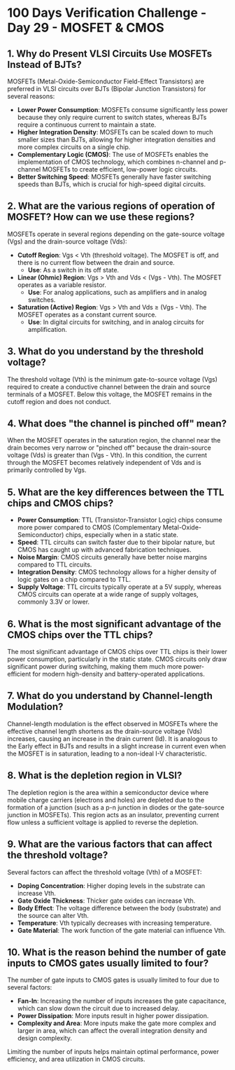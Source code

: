 # 100 Days Verification Challenge - Day 29 - MOSFET & CMOS

## 1. Why do Present VLSI Circuits Use MOSFETs Instead of BJTs?

MOSFETs (Metal-Oxide-Semiconductor Field-Effect Transistors) are preferred in VLSI circuits over BJTs (Bipolar Junction Transistors) for several reasons:

- **Lower Power Consumption**: MOSFETs consume significantly less power because they only require current to switch states, whereas BJTs require a continuous current to maintain a state.
- **Higher Integration Density**: MOSFETs can be scaled down to much smaller sizes than BJTs, allowing for higher integration densities and more complex circuits on a single chip.
- **Complementary Logic (CMOS)**: The use of MOSFETs enables the implementation of CMOS technology, which combines n-channel and p-channel MOSFETs to create efficient, low-power logic circuits.
- **Better Switching Speed**: MOSFETs generally have faster switching speeds than BJTs, which is crucial for high-speed digital circuits.

## 2. What are the various regions of operation of MOSFET? How can we use these regions?

MOSFETs operate in several regions depending on the gate-source voltage (Vgs) and the drain-source voltage (Vds):

- **Cutoff Region**: Vgs < Vth (threshold voltage). The MOSFET is off, and there is no current flow between the drain and source.
  - **Use**: As a switch in its off state.
- **Linear (Ohmic) Region**: Vgs > Vth and Vds < (Vgs - Vth). The MOSFET operates as a variable resistor.
  - **Use**: For analog applications, such as amplifiers and in analog switches.
- **Saturation (Active) Region**: Vgs > Vth and Vds ≥ (Vgs - Vth). The MOSFET operates as a constant current source.
  - **Use**: In digital circuits for switching, and in analog circuits for amplification.

## 3. What do you understand by the threshold voltage?

The threshold voltage (Vth) is the minimum gate-to-source voltage (Vgs) required to create a conductive channel between the drain and source terminals of a MOSFET. Below this voltage, the MOSFET remains in the cutoff region and does not conduct.

## 4. What does "the channel is pinched off" mean?

When the MOSFET operates in the saturation region, the channel near the drain becomes very narrow or "pinched off" because the drain-source voltage (Vds) is greater than (Vgs - Vth). In this condition, the current through the MOSFET becomes relatively independent of Vds and is primarily controlled by Vgs.

## 5. What are the key differences between the TTL chips and CMOS chips?

- **Power Consumption**: TTL (Transistor-Transistor Logic) chips consume more power compared to CMOS (Complementary Metal-Oxide-Semiconductor) chips, especially when in a static state.
- **Speed**: TTL circuits can switch faster due to their bipolar nature, but CMOS has caught up with advanced fabrication techniques.
- **Noise Margin**: CMOS circuits generally have better noise margins compared to TTL circuits.
- **Integration Density**: CMOS technology allows for a higher density of logic gates on a chip compared to TTL.
- **Supply Voltage**: TTL circuits typically operate at a 5V supply, whereas CMOS circuits can operate at a wide range of supply voltages, commonly 3.3V or lower.

## 6. What is the most significant advantage of the CMOS chips over the TTL chips?

The most significant advantage of CMOS chips over TTL chips is their lower power consumption, particularly in the static state. CMOS circuits only draw significant power during switching, making them much more power-efficient for modern high-density and battery-operated applications.

## 7. What do you understand by Channel-length Modulation?

Channel-length modulation is the effect observed in MOSFETs where the effective channel length shortens as the drain-source voltage (Vds) increases, causing an increase in the drain current (Id). It is analogous to the Early effect in BJTs and results in a slight increase in current even when the MOSFET is in saturation, leading to a non-ideal I-V characteristic.

## 8. What is the depletion region in VLSI?

The depletion region is the area within a semiconductor device where mobile charge carriers (electrons and holes) are depleted due to the formation of a junction (such as a p-n junction in diodes or the gate-source junction in MOSFETs). This region acts as an insulator, preventing current flow unless a sufficient voltage is applied to reverse the depletion.

## 9. What are the various factors that can affect the threshold voltage?

Several factors can affect the threshold voltage (Vth) of a MOSFET:

- **Doping Concentration**: Higher doping levels in the substrate can increase Vth.
- **Gate Oxide Thickness**: Thicker gate oxides can increase Vth.
- **Body Effect**: The voltage difference between the body (substrate) and the source can alter Vth.
- **Temperature**: Vth typically decreases with increasing temperature.
- **Gate Material**: The work function of the gate material can influence Vth.

## 10. What is the reason behind the number of gate inputs to CMOS gates usually limited to four?

The number of gate inputs to CMOS gates is usually limited to four due to several factors:

- **Fan-In**: Increasing the number of inputs increases the gate capacitance, which can slow down the circuit due to increased delay.
- **Power Dissipation**: More inputs result in higher power dissipation.
- **Complexity and Area**: More inputs make the gate more complex and larger in area, which can affect the overall integration density and design complexity.

Limiting the number of inputs helps maintain optimal performance, power efficiency, and area utilization in CMOS circuits.
